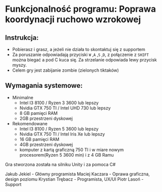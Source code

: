 # Funkcjonalność programu: Poprawa koordynacji ruchowo wzrokowej

## Instrukcja:
- Pobierasz i grasz, a jeżeli nie działa to skontaktuj się z supportem
- Za poruszanie odpowiadają przyciski `W` ,`A` ,`S` ,`D`, z połączenie z `SHIFT` można biegać a pod C kuca się. Za strzelanie odpowiada lewy przycisk myszy.
- Celem gry jest zabijanie zombie (zielonych tiktaków)

## Wymagania systemowe:
- Minimalne 
   - Intel I3 8100 / Ryzen 3 3600 lub lepszy
   - Nvidia GTX 750 TI / Intel UHD 730 lub lepszy 
   - 8 GB pamięci RAM
   - 2GB przestrzeni dyskowej
- Rekomendowane
  - Intel I3 8100 / Ryzen 5 3600 lub lepszy
  - Nvidia GTX 750 TI / Intel Iris Xe lub lepszy
  - 16 GB pamięci RAM
  - 4GB przestrzeni dyskowej
  - komputer z kartą graficzną 750 TI  i w miare nowym procesorem(Ryzen 5 3600 min) i z 4 GB Ramu





Gra stworzona została na silniku Unity i za pomoca C#

Jakub Jekiel - Główny programista
Maciej Kaczara - Oprawa graficzna, design poziomu
Krystian Trębacz - Programista, UX/UI
Piotr Lasoń - Support